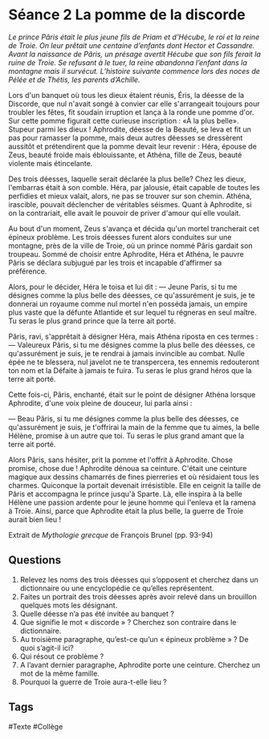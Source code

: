 # Séance 2 La pomme de la discorde

*Le prince Pâris était le plus jeune fils de Priam et d’Hécube, le roi et la reine de Troie. On leur prêtait une centaine d’enfants dont Hector et Cassandre. Avant la naissance de Pâris, un présage avertit Hécube que son fils ferait la ruine de Troie. Se refusant à le tuer, la reine abandonna l’enfant dans la montagne mais il survécut.* 
*L’histoire suivante commence lors des noces de Pélée et de Thétis, les parents d’Achille.* 

Lors d'un banquet où tous les dieux étaient réunis, Éris, la déesse de la Discorde, que nul n'avait songé à convier car elle s'arrangeait toujours pour troubler les fêtes, fit soudain irrup­tion et lança à la ronde une pomme d'or. Sur cette pomme figu­rait cette curieuse inscription : «À la plus belle». Stupeur parmi les dieux ! Aphrodite, déesse de la Beauté, se leva et fit un pas pour ramasser la pomme, mais deux autres déesses se dressèrent aussitôt et prétendirent que la pomme devait leur revenir : Héra, épouse de Zeus, beauté froide mais éblouis­sante, et Athéna, fille de Zeus, beauté violente mais étincelante.

Des trois déesses, laquelle serait déclarée la plus belle? Chez les dieux, l'embarras était à son comble. Héra, par jalou­sie, était capable de toutes les perfidies et mieux valait, alors, ne pas se trouver sur son chemin. Athéna, irascible, pouvait déclencher de véritables séismes. Quant à Aphrodite, si on la contrariait, elle avait le pouvoir de priver d'amour qui elle voulait.

Au bout d'un moment, Zeus s'avança et décida qu'un mortel trancherait cet épineux problème. Les trois déesses furent alors conduites sur une montagne, près de la ville de Troie, où un prince nommé Pâris gardait son troupeau. Sommé de choisir entre Aphrodite, Héra et Athéna, le pauvre Pâris se déclara subjugué par les trois et incapable d'affirmer sa préférence.

Alors, pour le décider, Héra le toisa et lui dit :
— Jeune Paris, si tu me désignes comme la plus belle des déesses, ce qu'assurément je suis, je te donnerai un royaume comme nul mortel n'en posséda jamais, un empire plus vaste que la défunte Atlantide et sur lequel tu régneras en seul maître. Tu seras le plus grand prince que la terre ait porté.

Pâris, ravi, s'apprêtait à désigner Héra, mais Athéna riposta en ces termes :
— Valeureux Pâris, si tu me désignes comme la plus belle des déesses, ce qu'assurément je suis, je te rendrai à jamais invincible au combat. Nulle épée ne te blessera, nul javelot ne te transpercera, tes ennemis redouteront ton nom et la Défaite à jamais te fuira. Tu seras le plus grand héros que la terre ait porté.

Cette fois-ci, Pâris, enchanté, était sur le point de désigner Athéna lorsque Aphrodite, d'une voix pleine de douceur, lui parla ainsi :

— Beau Pâris, si tu me désignes comme la plus belle des déesses, ce qu'assurément je suis, je t'offrirai la main de la femme que tu aimes, la belle Hélène, promise à un autre que toi. Tu seras le plus grand amant que la terre ait porté.

Alors Pâris, sans hésiter, prit la pomme et l'offrit à Aphrodite.
Chose promise, chose due ! Aphrodite dénoua sa ceinture. C'était une ceinture magique aux dessins chamarrés de fines pierreries et où résidaient tous les charmes. Quiconque la portait devenait irrésistible. Elle en ceignit la taille de Pâris et accompagna le prince jusqu'à Sparte. Là, elle inspira à la belle Hélène une passion ardente pour le jeune homme qui l'enleva et la ramena à Troie.
Ainsi, parce que Aphrodite était la plus belle, la guerre de Troie aurait bien lieu !

Extrait de *Mythologie grecque* de François Brunel (pp. 93-94)

## Questions 

1. Relevez les noms des trois déesses qui s’opposent et cherchez dans un dictionnaire ou une encyclopédie ce qu’elles représentent.
2. Faites un portrait des trois déesses après avoir relevé dans un brouillon quelques mots les désignant. 
3. Quelle déesse n’a pas été invitée au banquet ? 
4. Que signifie le mot « discorde » ? Cherchez son contraire dans le dictionnaire. 
5. Au troisième paragraphe, qu’est-ce qu’un « épineux problème » ? De quoi s’agit-il ici?
6. Qui résout ce problème ?
7. A l’avant dernier paragraphe, Aphrodite porte une ceinture. Cherchez un mot de la même famille.
8. Pourquoi la guerre de Troie aura-t-elle lieu ?

## Tags

#Texte #Collège 
